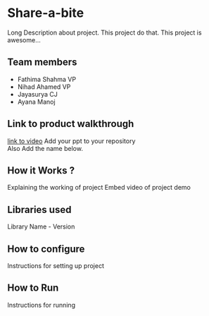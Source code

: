 # Share-a-bite
Long Description about project. This project do that. This project is awesome...

## Team members
- Fathima Shahma VP
- Nihad Ahamed VP
- Jayasurya CJ
- Ayana Manoj
## Link to product walkthrough
[link to video](Link-here)
Add your ppt to your repository  
Also Add the name below.

## How it Works ?
Explaining the working of project
Embed video of project demo


## Libraries used
Library Name - Version

## How to configure
Instructions for setting up project

## How to Run
Instructions for running